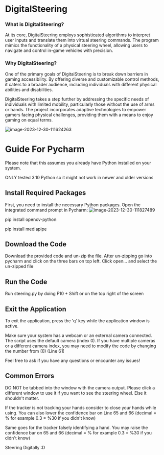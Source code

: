 # DigitalSteering
### What is DigitalSteering?
At its core, DigitalSteering employs sophisticated algorithms to interpret user inputs and translate them into virtual steering commands. The program mimics the functionality of a physical steering wheel, allowing users to navigate and control in-game vehicles with precision.

### Why DigitalSteering?
One of the primary goals of DigitalSteering is to break down barriers in gaming accessibility. By offering diverse and customizable control methods, it caters to a broader audience, including individuals with different physical abilities and disabilities.

DigitalSteering takes a step further by addressing the specific needs of individuals with limited mobility, particularly those without the use of arms or hands. The project incorporates adaptive technologies to empower gamers facing physical challenges, providing them with a means to enjoy gaming on equal terms.

![image-2023-12-30-111624263](https://i.ibb.co/qgBC6J3/image-2023-12-30-111624263.png)

# Guide For Pycharm
Please note that this assumes you already have Python installed on your system.

ONLY tested 3.10 Python so it might not work in newer and older versions

## Install Required Packages
First, you need to install the necessary Python packages. Open the integrated command prompt in Pycharm:
![image-2023-12-30-111827489](https://i.ibb.co/phkntNw/image-2023-12-30-111827489.png)

pip install opencv-python

pip install mediapipe

## Download the Code
Download the provided code and un-zip the file. After un-zipping go into pycharm and click on the three bars on top left. Click open... and select the un-zipped file

## Run the Code
Run steering.py by doing F10 + Shift or on the top right of the screen

## Exit the Application
To exit the application, press the 'q' key while the application window is active.

Make sure your system has a webcam or an external camera connected. The script uses the default camera (index 0). If you have multiple cameras or a different camera index, you may need to modify the code by changing the number from (0) (Line 61)

Feel free to ask if you have any questions or encounter any issues!

## Common Errors
DO NOT be tabbed into the window with the camera output. Please click a different window to use it if you want to see the steering wheel. Else it shouldn't matter.

If the tracker is not tracking your hands consider to close your hands while using. You can also lower the confidence bar on Line 65 and 66 (decimal = % for example 0.3 = %30 if you didn't know)

Same goes for the tracker falsely identifying a hand. You may raise the confidence bar on 65 and 66 (decimal = % for example 0.3 = %30 if you didn't know)

Steering Digitally :D
